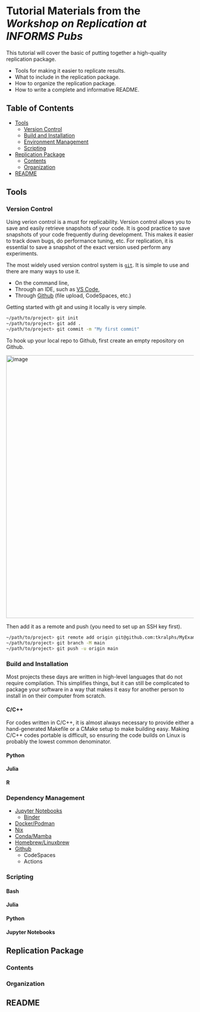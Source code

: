 # Tutorial Materials from the *Workshop on Replication at INFORMS Pubs*

This tutorial will cover the basic of putting together a high-quality replication package.
 * Tools for making it easier to replicate results.
 * What to include in the replication package.
 * How to organize the replication package. 
 * How to write a complete and informative README.

## Table of Contents
 * [Tools](#tools)
   * [Version Control](#version-control)
   * [Build and Installation](build-and-installation) 
   * [Environment Management](#environment-management)
   * [Scripting](#scripting)
 * [Replication Package](#replication-package)
   * [Contents](#contents)
   * [Organization](#organization)
 * [README](#readme)

## Tools

### Version Control

Using verion control is a must for replicability. Version control allows you to save and easily retrieve snapshots of your code. It is good practice to save snapshots of your code frequently during development. This makes it easier to track down bugs, do performance tuning, etc. For replication, it is essential to save a snapshot of the exact version used perform any experiments.

The most widely used version control system is [`git`](https://git-scm.com/). It is simple to use and there are many ways to use it.
 * On the command line,
 * Through an IDE, such as [VS Code](https://code.visualstudio.com/),
 * Through [Github](https://github.com) (file upload, CodeSpaces, etc.)

Getting started with git and using it locally is very simple.
```bash
~/path/to/project> git init
~/path/to/project> git add .
~/path/to/project> git commit -m "My first commit"
```
To hook up your local repo to Github, first create an empty repository on Github.

<img width="585" height="706" alt="image" src="https://github.com/user-attachments/assets/d89ee7af-3ccf-4b2d-99d8-42af4069dfbd" />

Then add it as a remote and push (you need to set up an SSH key first).
```bash
~/path/to/project> git remote add origin git@github.com:tkralphs/MyExample.git
~/path/to/project> git branch -M main
~/path/to/project> git push -u origin main
```

### Build and Installation

Most projects these days are written in high-level languages that do not require compilation. This simplifies things, but it can still be complicated to package your software in a way that makes it easy for another person to install in on their computer from scratch. 

#### C/C++

For codes written in C/C++, it is almost always necessary to provide either a hand-generated Makefile or a CMake setup to make building easy. Making C/C++ codes portable is difficult, so ensuring the code builds on Linux is probably the lowest common denominator.

#### Python



#### Julia

#### R

### Dependency Management

 * [Jupyter Notebooks](https://jupyter.org)
   * [Binder](https://mybinder.org)
 * [Docker/Podman](https://docker.com)
 * [Nix](https://nixos.org/)
 * [Conda/Mamba](https://docs.conda.io/en/latest/)
 * [Homebrew/Linuxbrew](https://brew.sh)
 * [Github](https://github.com/)
   * CodeSpaces
   * Actions

### Scripting

#### Bash

#### Julia

#### Python

#### Jupyter Notebooks

## Replication Package

### Contents

### Organization

## README

